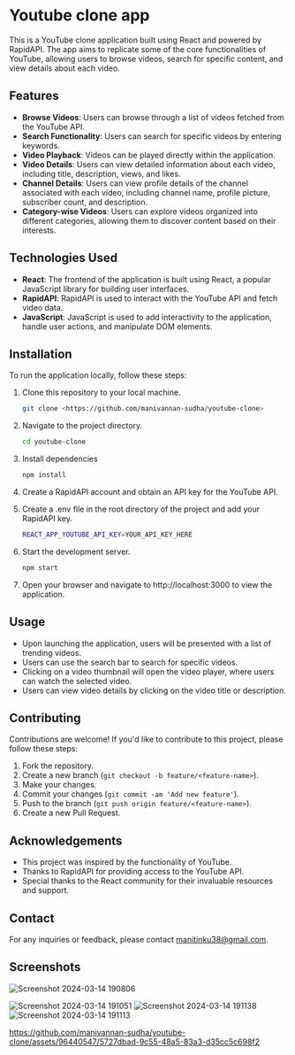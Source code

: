 # Youtube clone app
This is a YouTube clone application built using React and powered by RapidAPI. The app aims to replicate some of the core functionalities of YouTube, allowing users to browse videos, search for specific content, and view details about each video.

## Features

- **Browse Videos**: Users can browse through a list of videos fetched from the YouTube API.
- **Search Functionality**: Users can search for specific videos by entering keywords.
- **Video Playback**: Videos can be played directly within the application.
- **Video Details**: Users can view detailed information about each video, including title, description, views, and likes.
- **Channel Details**: Users can view profile details of the channel associated with each video, including channel name, profile picture, subscriber count, and description.
- **Category-wise Videos**: Users can explore videos organized into different categories, allowing them to discover content based on their interests.


## Technologies Used

- **React**: The frontend of the application is built using React, a popular JavaScript library for building user interfaces.
- **RapidAPI**: RapidAPI is used to interact with the YouTube API and fetch video data.
- **JavaScript**: JavaScript is used to add interactivity to the application, handle user actions, and manipulate DOM elements.

## Installation

To run the application locally, follow these steps:

1. Clone this repository to your local machine.
   ```sh
   git clone <https://github.com/manivannan-sudha/youtube-clone>
   ```
2. Navigate to the project directory.
    ```sh
   cd youtube-clone
    ```
3. Install dependencies

      ```sh
    npm install
    ```
4. Create a RapidAPI account and obtain an API key for the YouTube API.
5. Create a .env file in the root directory of the project and add your RapidAPI key.
    ```sh
    REACT_APP_YOUTUBE_API_KEY=YOUR_API_KEY_HERE
    ```
6. Start the development server.
    ```sh
    npm start
    ```
7. Open your browser and navigate to http://localhost:3000 to view the application.

## Usage

- Upon launching the application, users will be presented with a list of trending videos.
- Users can use the search bar to search for specific videos.
- Clicking on a video thumbnail will open the video player, where users can watch the selected video.
- Users can view video details by clicking on the video title or description.

## Contributing

Contributions are welcome! If you'd like to contribute to this project, please follow these steps:

1. Fork the repository.
2. Create a new branch (`git checkout -b feature/<feature-name>`).
3. Make your changes.
4. Commit your changes (`git commit -am 'Add new feature'`).
5. Push to the branch (`git push origin feature/<feature-name>`).
6. Create a new Pull Request.

## Acknowledgements

- This project was inspired by the functionality of YouTube.
- Thanks to RapidAPI for providing access to the YouTube API.
- Special thanks to the React community for their invaluable resources and support.

## Contact

For any inquiries or feedback, please contact [manitinku38@gmail.com](mailto:manitinku38@gmail.com).


## Screenshots

![Screenshot 2024-03-14 190806](https://github.com/manivannan-sudha/youtube-clone/assets/96440547/3f0e6537-a7c4-4113-8a63-57ed3ba30034)

![Screenshot 2024-03-14 191051](https://github.com/manivannan-sudha/youtube-clone/assets/96440547/e5828d9c-ccde-4699-8591-3eb015b97fa6)
![Screenshot 2024-03-14 191138](https://github.com/manivannan-sudha/youtube-clone/assets/96440547/6f158c55-7f7d-41f1-924a-ca06221f34fa)
![Screenshot 2024-03-14 191113](https://github.com/manivannan-sudha/youtube-clone/assets/96440547/5cfd8031-b3b3-43ce-9a85-ef27c5aad88f)


https://github.com/manivannan-sudha/youtube-clone/assets/96440547/5727dbad-9c55-48a5-83a3-d35cc5c698f2
